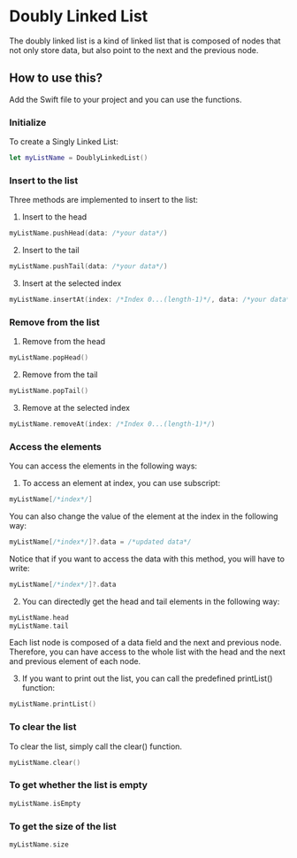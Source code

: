 # Doubly Linked List

The doubly linked list is a kind of linked list that is composed of nodes that not only store data, but also point to the next and the previous node.

## How to use this?

Add the Swift file to your project and you can use the functions.

### Initialize

To create a Singly Linked List:

```swift
let myListName = DoublyLinkedList()
```

### Insert to the list

Three methods are implemented to insert to the list:

1. Insert to the head

```swift
myListName.pushHead(data: /*your data*/)
```

2. Insert to the tail

```swift
myListName.pushTail(data: /*your data*/)
```

3. Insert at the selected index

```swift
myListName.insertAt(index: /*Index 0...(length-1)*/, data: /*your data*/)
```

### Remove from the list

1. Remove from the head

```swift
myListName.popHead()
```

2. Remove from the tail

```swift
myListName.popTail()
```

3. Remove at the selected index

```swift
myListName.removeAt(index: /*Index 0...(length-1)*/)
```

### Access the elements

You can access the elements in the following ways:

1. To access an element at index, you can use subscript:

```swift
myListName[/*index*/]
```

You can also change the value of the element at the index in the following way:

```swift
myListName[/*index*/]?.data = /*updated data*/
```

Notice that if you want to access the data with this method, you will have to write:

```swift
myListName[/*index*/]?.data
```

2. You can directedly get the head and tail elements in the following way:

```swift
myListName.head
myListName.tail
```

Each list node is composed of a data field and the next and previous node. Therefore, you can have access to the whole list with the head and the next and previous element of each node.

3. If you want to print out the list, you can call the predefined printList() function:

```swift
myListName.printList()
```

### To clear the list

To clear the list, simply call the clear() function.

```swift
myListName.clear()
```

### To get whether the list is empty

```swift
myListName.isEmpty
```

### To get the size of the list

```swift
myListName.size
```
